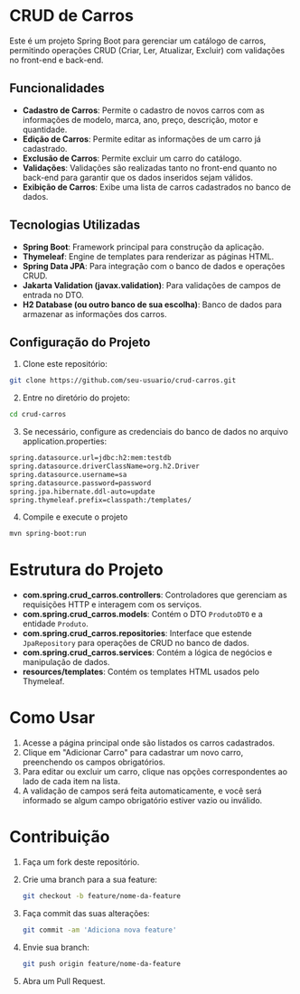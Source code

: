 # CRUD de Carros

Este é um projeto Spring Boot para gerenciar um catálogo de carros, permitindo operações CRUD (Criar, Ler, Atualizar, Excluir) com validações no front-end e back-end.

## Funcionalidades

- **Cadastro de Carros**: Permite o cadastro de novos carros com as informações de modelo, marca, ano, preço, descrição, motor e quantidade.
- **Edição de Carros**: Permite editar as informações de um carro já cadastrado.
- **Exclusão de Carros**: Permite excluir um carro do catálogo.
- **Validações**: Validações são realizadas tanto no front-end quanto no back-end para garantir que os dados inseridos sejam válidos.
- **Exibição de Carros**: Exibe uma lista de carros cadastrados no banco de dados.

## Tecnologias Utilizadas

- **Spring Boot**: Framework principal para construção da aplicação.
- **Thymeleaf**: Engine de templates para renderizar as páginas HTML.
- **Spring Data JPA**: Para integração com o banco de dados e operações CRUD.
- **Jakarta Validation (javax.validation)**: Para validações de campos de entrada no DTO.
- **H2 Database (ou outro banco de sua escolha)**: Banco de dados para armazenar as informações dos carros.

## Configuração do Projeto

1. Clone este repositório:

```bash
git clone https://github.com/seu-usuario/crud-carros.git
````
2. Entre no diretório do projeto:
`````bash
cd crud-carros
``````
3. Se necessário, configure as credenciais do banco de dados no arquivo application.properties:   
````bash
spring.datasource.url=jdbc:h2:mem:testdb
spring.datasource.driverClassName=org.h2.Driver
spring.datasource.username=sa
spring.datasource.password=password
spring.jpa.hibernate.ddl-auto=update
spring.thymeleaf.prefix=classpath:/templates/
````

4. Compile e execute o projeto
 ````bash
mvn spring-boot:run
````
# Estrutura do Projeto

- **com.spring.crud_carros.controllers**: Controladores que gerenciam as requisições HTTP e interagem com os serviços.
- **com.spring.crud_carros.models**: Contém o DTO `ProdutoDTO` e a entidade `Produto`.
- **com.spring.crud_carros.repositories**: Interface que estende `JpaRepository` para operações de CRUD no banco de dados.
- **com.spring.crud_carros.services**: Contém a lógica de negócios e manipulação de dados.
- **resources/templates**: Contém os templates HTML usados pelo Thymeleaf.

# Como Usar

1. Acesse a página principal onde são listados os carros cadastrados.
2. Clique em "Adicionar Carro" para cadastrar um novo carro, preenchendo os campos obrigatórios.
3. Para editar ou excluir um carro, clique nas opções correspondentes ao lado de cada item na lista.
4. A validação de campos será feita automaticamente, e você será informado se algum campo obrigatório estiver vazio ou inválido.

# Contribuição

1. Faça um fork deste repositório.
2. Crie uma branch para a sua feature:

    ```bash
    git checkout -b feature/nome-da-feature
    ```

3. Faça commit das suas alterações:

    ```bash
    git commit -am 'Adiciona nova feature'
    ```

4. Envie sua branch:

    ```bash
    git push origin feature/nome-da-feature
    ```

5. Abra um Pull Request.

